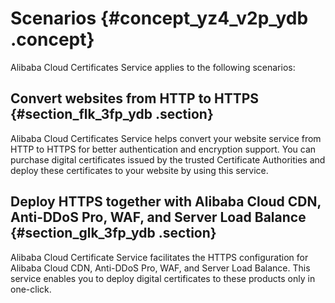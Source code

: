 # Scenarios {#concept_yz4_v2p_ydb .concept}

Alibaba Cloud Certificates Service applies to the following scenarios:

## Convert websites from HTTP to HTTPS {#section_flk_3fp_ydb .section}

Alibaba Cloud Certificates Service helps convert your website service from HTTP to HTTPS for better authentication and encryption support. You can purchase digital certificates issued by the trusted Certificate Authorities and deploy these certificates to your website by using this service.

## Deploy HTTPS together with Alibaba Cloud CDN, Anti-DDoS Pro, WAF, and Server Load Balance {#section_glk_3fp_ydb .section}

Alibaba Cloud Certificate Service facilitates the HTTPS configuration for Alibaba Cloud CDN, Anti-DDoS Pro, WAF, and Server Load Balance. This service enables you to deploy digital certificates to these products only in one-click.

